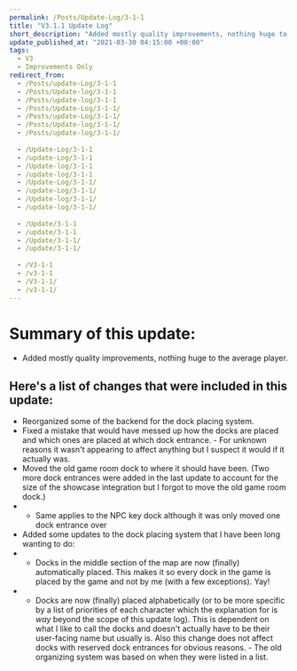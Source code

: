 ```yaml
---
permalink: /Posts/Update-Log/3-1-1
title: "V3.1.1 Update Log"
short_description: "Added mostly quality improvements, nothing huge to the average player."
update_published_at: "2021-03-30 04:15:00 +00:00"
tags:
  - V3
  - Improvements Only
redirect_from:
  - /Posts/update-Log/3-1-1
  - /Posts/Update-log/3-1-1
  - /Posts/update-log/3-1-1
  - /Posts/Update-Log/3-1-1/
  - /Posts/update-Log/3-1-1/
  - /Posts/Update-log/3-1-1/
  - /Posts/update-log/3-1-1/
  
  - /Update-Log/3-1-1
  - /update-Log/3-1-1
  - /Update-log/3-1-1
  - /update-log/3-1-1
  - /Update-Log/3-1-1/
  - /update-Log/3-1-1/
  - /Update-log/3-1-1/
  - /update-log/3-1-1/
  
  - /Update/3-1-1
  - /update/3-1-1
  - /Update/3-1-1/
  - /update/3-1-1/
  
  - /V3-1-1
  - /v3-1-1
  - /V3-1-1/
  - /v3-1-1/
---
```


# Summary of this update:
* Added mostly quality improvements, nothing huge to the average player.

## Here's a list of changes that were included in this update:

* Reorganized some of the backend for the dock placing system.
* Fixed a mistake that would have messed up how the docks are placed and which ones are placed at which dock entrance. - For unknown reasons it wasn't appearing to affect anything but I suspect it would if it actually was.
* Moved the old game room dock to where it should have been. (Two more dock entrances were added in the last update to account for the size of the showcase integration but I forgot to move the old game room dock.)
* * Same applies to the NPC key dock although it was only moved one dock entrance over
* Added some updates to the dock placing system that I have been long wanting to do:
* * Docks in the middle section of the map are now (finally) automatically placed. This makes it so every dock in the game is placed by the game and not by me (with a few exceptions). Yay!
* * Docks are now (finally) placed alphabetically (or to be more specific by a list of priorities of each character which the explanation for is *way* beyond the scope of this update log). This is dependent on what I like to call the docks and doesn't actually have to be their user-facing name but usually is. Also this change does not affect docks with reserved dock entrances for obvious reasons. - The old organizing system was based on when they were listed in a list.
